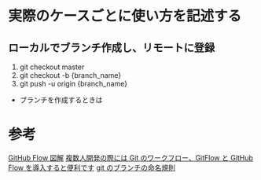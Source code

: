 # 実際のケースごとに使い方を記述する

## ローカルでブランチ作成し、リモートに登録

1. git checkout master
2. git checkout -b {branch_name}
3. git push -u origin {branch_name}
- ブランチを作成するときは

# 参考

[GitHub Flow 図解](https://qiita.com/tbpgr/items/4ff76ef35c4ff0ec8314)
[複数人開発の際には Git のワークフロー、GitFlow と GitHub Flow を導入すると便利です](https://qiita.com/yousan/items/f0801437644527b00342)
[git のブランチの命名規則](https://qiita.com/luccafort/items/c91e817e78f1167221cc)
